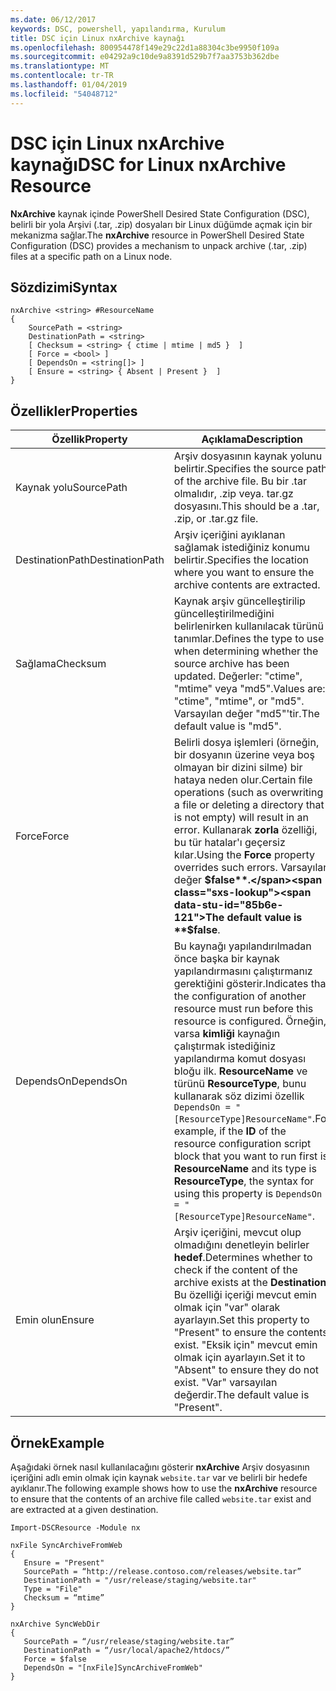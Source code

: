```yaml
---
ms.date: 06/12/2017
keywords: DSC, powershell, yapılandırma, Kurulum
title: DSC için Linux nxArchive kaynağı
ms.openlocfilehash: 800954478f149e29c22d1a88304c3be9950f109a
ms.sourcegitcommit: e04292a9c10de9a8391d529b7f7aa3753b362dbe
ms.translationtype: MT
ms.contentlocale: tr-TR
ms.lasthandoff: 01/04/2019
ms.locfileid: "54048712"
---
```

# <a name="dsc-for-linux-nxarchive-resource"></a><span data-ttu-id="85b6e-103">DSC için Linux nxArchive kaynağı</span><span class="sxs-lookup"><span data-stu-id="85b6e-103">DSC for Linux nxArchive Resource</span></span>

<span data-ttu-id="85b6e-104">**NxArchive** kaynak içinde PowerShell Desired State Configuration (DSC), belirli bir yola Arşivi (.tar, .zip) dosyaları bir Linux düğümde açmak için bir mekanizma sağlar.</span><span class="sxs-lookup"><span data-stu-id="85b6e-104">The **nxArchive** resource in PowerShell Desired State Configuration (DSC) provides a mechanism to unpack archive (.tar, .zip) files at a specific path on a Linux node.</span></span>

## <a name="syntax"></a><span data-ttu-id="85b6e-105">Sözdizimi</span><span class="sxs-lookup"><span data-stu-id="85b6e-105">Syntax</span></span>

```
nxArchive <string> #ResourceName
{
    SourcePath = <string>
    DestinationPath = <string>
    [ Checksum = <string> { ctime | mtime | md5 }  ]
    [ Force = <bool> ]
    [ DependsOn = <string[]> ]
    [ Ensure = <string> { Absent | Present }  ]
}
```

## <a name="properties"></a><span data-ttu-id="85b6e-106">Özellikler</span><span class="sxs-lookup"><span data-stu-id="85b6e-106">Properties</span></span>

|  <span data-ttu-id="85b6e-107">Özellik</span><span class="sxs-lookup"><span data-stu-id="85b6e-107">Property</span></span> |  <span data-ttu-id="85b6e-108">Açıklama</span><span class="sxs-lookup"><span data-stu-id="85b6e-108">Description</span></span> |
|---|---|
| <span data-ttu-id="85b6e-109">Kaynak yolu</span><span class="sxs-lookup"><span data-stu-id="85b6e-109">SourcePath</span></span>| <span data-ttu-id="85b6e-110">Arşiv dosyasının kaynak yolunu belirtir.</span><span class="sxs-lookup"><span data-stu-id="85b6e-110">Specifies the source path of the archive file.</span></span> <span data-ttu-id="85b6e-111">Bu bir .tar olmalıdır, .zip veya. tar.gz dosyasını.</span><span class="sxs-lookup"><span data-stu-id="85b6e-111">This should be a .tar, .zip, or .tar.gz file.</span></span> |
| <span data-ttu-id="85b6e-112">DestinationPath</span><span class="sxs-lookup"><span data-stu-id="85b6e-112">DestinationPath</span></span>| <span data-ttu-id="85b6e-113">Arşiv içeriğini ayıklanan sağlamak istediğiniz konumu belirtir.</span><span class="sxs-lookup"><span data-stu-id="85b6e-113">Specifies the location where you want to ensure the archive contents are extracted.</span></span>|
| <span data-ttu-id="85b6e-114">Sağlama</span><span class="sxs-lookup"><span data-stu-id="85b6e-114">Checksum</span></span>| <span data-ttu-id="85b6e-115">Kaynak arşiv güncelleştirilip güncelleştirilmediğini belirlenirken kullanılacak türünü tanımlar.</span><span class="sxs-lookup"><span data-stu-id="85b6e-115">Defines the type to use when determining whether the source archive has been updated.</span></span> <span data-ttu-id="85b6e-116">Değerler: "ctime", "mtime" veya "md5".</span><span class="sxs-lookup"><span data-stu-id="85b6e-116">Values are: "ctime", "mtime", or "md5".</span></span> <span data-ttu-id="85b6e-117">Varsayılan değer "md5"'tir.</span><span class="sxs-lookup"><span data-stu-id="85b6e-117">The default value is "md5".</span></span>|
| <span data-ttu-id="85b6e-118">Force</span><span class="sxs-lookup"><span data-stu-id="85b6e-118">Force</span></span>| <span data-ttu-id="85b6e-119">Belirli dosya işlemleri (örneğin, bir dosyanın üzerine veya boş olmayan bir dizini silme) bir hataya neden olur.</span><span class="sxs-lookup"><span data-stu-id="85b6e-119">Certain file operations (such as overwriting a file or deleting a directory that is not empty) will result in an error.</span></span> <span data-ttu-id="85b6e-120">Kullanarak **zorla** özelliği, bu tür hatalar'ı geçersiz kılar.</span><span class="sxs-lookup"><span data-stu-id="85b6e-120">Using the **Force** property overrides such errors.</span></span> <span data-ttu-id="85b6e-121">Varsayılan değer **$false**.</span><span class="sxs-lookup"><span data-stu-id="85b6e-121">The default value is **$false**.</span></span>|
| <span data-ttu-id="85b6e-122">DependsOn</span><span class="sxs-lookup"><span data-stu-id="85b6e-122">DependsOn</span></span> | <span data-ttu-id="85b6e-123">Bu kaynağı yapılandırılmadan önce başka bir kaynak yapılandırmasını çalıştırmanız gerektiğini gösterir.</span><span class="sxs-lookup"><span data-stu-id="85b6e-123">Indicates that the configuration of another resource must run before this resource is configured.</span></span> <span data-ttu-id="85b6e-124">Örneğin, varsa **kimliği** kaynağın çalıştırmak istediğiniz yapılandırma komut dosyası bloğu ilk. **ResourceName** ve türünü **ResourceType**, bunu kullanarak söz dizimi özellik `DependsOn = "[ResourceType]ResourceName"`.</span><span class="sxs-lookup"><span data-stu-id="85b6e-124">For example, if the **ID** of the resource configuration script block that you want to run first is **ResourceName** and its type is **ResourceType**, the syntax for using this property is `DependsOn = "[ResourceType]ResourceName"`.</span></span>|
| <span data-ttu-id="85b6e-125">Emin olun</span><span class="sxs-lookup"><span data-stu-id="85b6e-125">Ensure</span></span>| <span data-ttu-id="85b6e-126">Arşiv içeriğini, mevcut olup olmadığını denetleyin belirler **hedef**.</span><span class="sxs-lookup"><span data-stu-id="85b6e-126">Determines whether to check if the content of the archive exists at the **Destination**.</span></span> <span data-ttu-id="85b6e-127">Bu özelliği içeriği mevcut emin olmak için "var" olarak ayarlayın.</span><span class="sxs-lookup"><span data-stu-id="85b6e-127">Set this property to "Present" to ensure the contents exist.</span></span> <span data-ttu-id="85b6e-128">"Eksik için" mevcut emin olmak için ayarlayın.</span><span class="sxs-lookup"><span data-stu-id="85b6e-128">Set it to "Absent" to ensure they do not exist.</span></span> <span data-ttu-id="85b6e-129">"Var" varsayılan değerdir.</span><span class="sxs-lookup"><span data-stu-id="85b6e-129">The default value is "Present".</span></span>|

## <a name="example"></a><span data-ttu-id="85b6e-130">Örnek</span><span class="sxs-lookup"><span data-stu-id="85b6e-130">Example</span></span>

<span data-ttu-id="85b6e-131">Aşağıdaki örnek nasıl kullanılacağını gösterir **nxArchive** Arşiv dosyasının içeriğini adlı emin olmak için kaynak `website.tar` var ve belirli bir hedefe ayıklanır.</span><span class="sxs-lookup"><span data-stu-id="85b6e-131">The following example shows how to use the **nxArchive** resource to ensure that the contents of an archive file called `website.tar` exist and are extracted at a given destination.</span></span>

```
Import-DSCResource -Module nx

nxFile SyncArchiveFromWeb
{
   Ensure = "Present"
   SourcePath = “http://release.contoso.com/releases/website.tar”
   DestinationPath = "/usr/release/staging/website.tar"
   Type = "File"
   Checksum = “mtime”
}

nxArchive SyncWebDir
{
   SourcePath = “/usr/release/staging/website.tar”
   DestinationPath = “/usr/local/apache2/htdocs/”
   Force = $false
   DependsOn = "[nxFile]SyncArchiveFromWeb"
}
```
